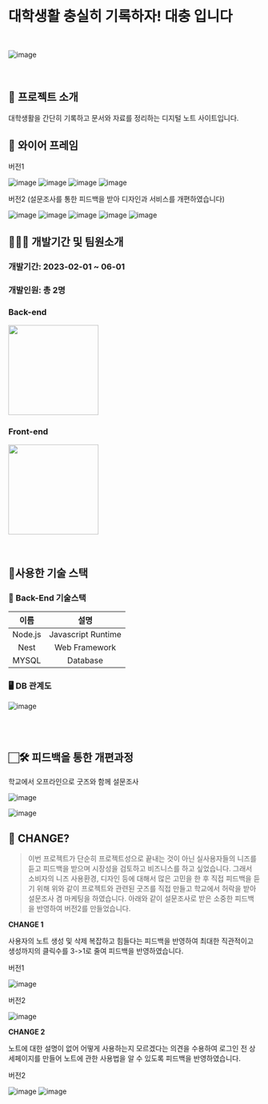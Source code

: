 # 대학생활 충실히 기록하자! 대충 입니다

</br>

![image](https://github.com/user-attachments/assets/ad76eb83-1f3e-4eb4-9bad-91d55c63a18f)


</br>

## 🤷 프로젝트 소개

<p>대학생활을 간단히 기록하고 문서와 자료를 정리하는 디지털 노트 사이트입니다.</p>

## 🧾 와이어 프레임

<p>버전1</p>

![image](https://github.com/user-attachments/assets/af9839c4-50be-4cf1-9615-5b7e4e4c0d35)
![image](https://github.com/user-attachments/assets/6810f8f2-4b87-4ed3-909f-729b827c4d28)
![image](https://github.com/user-attachments/assets/dabd943e-b58b-46f1-8681-b7ed358879d3)
![image](https://github.com/user-attachments/assets/43771fd1-3d53-4a59-98cd-6282dfa2e755)


<p>버전2 (설문조사를 통한 피드백을 받아 디자인과 서비스를 개편하였습니다)</p>

![image](https://github.com/user-attachments/assets/f8ad0b27-5799-4b55-8841-bb6e3fb38fc0)
![image](https://github.com/user-attachments/assets/9fbcc33f-6ced-491d-a45f-94c43d7912ed)
![image](https://github.com/user-attachments/assets/84af86df-cb3c-41c7-a3f8-75b4f33d9716)
![image](https://github.com/user-attachments/assets/89593fb1-a259-4181-b51f-c30f630f892f)
![image](https://github.com/user-attachments/assets/69bc336d-c64a-4685-ad29-55a1f17ff630)



## 🧑🏼‍💻 개발기간 및 팀원소개

### 개발기간: 2023-02-01 ~ 06-01

### 개발인원: 총 2명

### Back-end

<p><a href="https://github.com/golddong98"><img width="180"  src="https://img.shields.io/static/v1?label=Node.js&message=Geumdong Kim&color=08CE5D&style=for-the-badge&>"/></a></p>

### Front-end

<p><a href="https://github.com/juhui88"><img width="180"  src="https://img.shields.io/static/v1?label=Node.js&message=    Juhui Jo    &color=08CE5D&style=for-the-badge&>"/></a></p>

</br>

## 🔨사용한 기술 스택


### 📒 Back-End 기술스택

|   이름   |        설명        |
| :------: | :----------------: |
| Node.js  | Javascript Runtime |
|   Nest   |   Web Framework    |
|  MYSQL   |      Database      |



### 🖥 DB 관계도

![image](https://github.com/user-attachments/assets/4815c046-2df1-421d-8401-aacb820abdc0)

<br><br>

## 🏻🛠 피드백을 통한 개편과정

<p>학교에서 오프라인으로 굿즈와 함께 설문조사</p>

![image](https://github.com/user-attachments/assets/37169f2c-0f46-46a4-8273-759a4135534d)

![image](https://github.com/user-attachments/assets/fc152224-a84a-414c-aeda-0e167f483023)



## 💬 CHANGE?

> 이번 프로젝트가 단순히 프로젝트성으로 끝내는 것이 아닌 실사용자들의 니즈를 듣고 피드백을 받으며 시장성을 검토하고 비즈니스를 하고 싶었습니다. 그래서 소비자의 니즈 사용환경, 디자인 등에 대해서 많은 고민을 한 후 직접 피드백을 듣기 위해 위와 같이 프로젝트와 관련된 굿즈를 직접 만들고 학교에서 허락을 받아 설문조사 겸 마케팅을 하였습니다. 아래와 같이 설문조사로 받은 소중한 피드백을 반영하여 버전2를 만들었습니다.   

**CHANGE 1**

사용자의 노트 생성 및 삭제 복잡하고 힘들다는 피드백을 반영하여 최대한 직관적이고 생성까지의 클릭수를 3->1로 줄여 피드백을 반영하였습니다.

<p>버전1</p>

![image](https://github.com/user-attachments/assets/1a93866e-4008-4796-ae93-2c7ab81ba220)

<p>버전2</p>

![image](https://github.com/user-attachments/assets/f281c97e-11d5-4982-b8f4-63dd0c8d987e)

**CHANGE 2**

노트에 대한 설명이 없어 어떻게 사용하는지 모르겠다는 의견을 수용하여 로그인 전 상세페이지를 만들어 노트에 관한 사용법을 알 수 있도록 피드백을 반영하였습니다.


<p>버전2</p>

![image](https://github.com/user-attachments/assets/93d779ff-7643-4fbf-b177-33c39fa0ac05)
![image](https://github.com/user-attachments/assets/6cf3fc1a-1252-4b90-b0b6-b9105b9b31b2)






